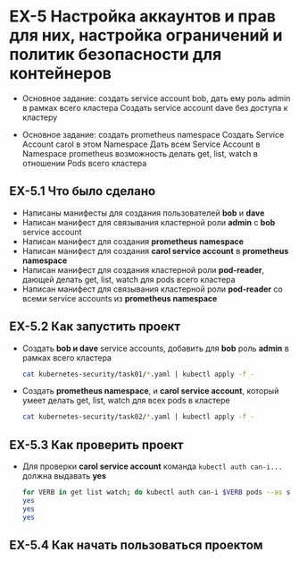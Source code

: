# EX-5 Настройка аккаунтов и прав для них, настройка ограничений и политик безопасности для контейнеров

* Основное задание: создать service account bob, дать ему роль admin в рамках всего кластера
  Создать service account dave без доступа к кластеру

* Основное задание: создать prometheus namespace
  Создать Service Account carol в этом Namespace
  Дать всем Service Account в Namespace prometheus возможность делать get, list, watch в отношении Pods всего кластера

## EX-5.1 Что было сделано

* Написаны манифесты для создания пользователей **bob** и **dave**
* Написан манифест для связывания кластерной роли **admin** с **bob** service account
* Написан манифест для создания **prometheus namespace**
* Написан манифест для создания **carol service account** в **prometheus namespace**
* Написан манифест для создания кластерной роли **pod-reader**, дающей делать get, list, watch для pods всего кластера
* Написан манифест для связывания кластерной роли **pod-reader** со всеми service accounts из **prometheus namespace**

## EX-5.2 Как запустить проект

* Создать **bob и dave** service accounts, добавить для **bob** роль **admin** в рамках всего кластера

  ```bash
  cat kubernetes-security/task01/*.yaml | kubectl apply -f -
  ```

* Создать **prometheus namespace**, и **carol service account**, который умеет делать get, list, watch для всех pods в кластере

  ```bash
  cat kubernetes-security/task02/*.yaml | kubectl apply -f -
  ``` 

## EX-5.3 Как проверить проект

* Для проверки **carol service account** команда `kubectl auth can-i...` должна выдавать **yes**

  ```bash
  for VERB in get list watch; do kubectl auth can-i $VERB pods --as system:serviceaccount:prometheus:carol; done
  yes
  yes
  yes
  ```

## EX-5.4 Как начать пользоваться проектом
